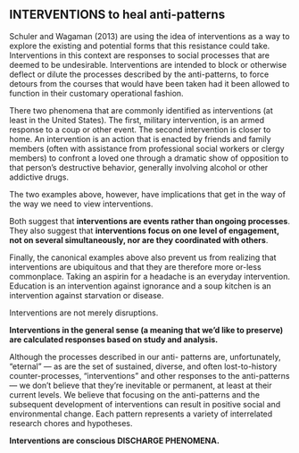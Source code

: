 ## INTERVENTIONS to heal anti-patterns


Schuler and Wagaman (2013) are using the idea of interventions as a way to explore the existing and potential forms that this resistance could take. Interventions in this context are responses to social processes that are deemed to be undesirable. Interventions are intended to block or otherwise deflect or dilute the processes described by the anti-patterns, to force detours from the courses that would have been taken had it been allowed to function in their customary operational fashion.  

 There two phenomena that are commonly identified as interventions (at least in the United States). The first, military intervention, is an armed response to a coup or other event. The second intervention is closer to home. An intervention is an action that is enacted by friends and family members (often with assistance from professional social workers or clergy members) to confront a loved one through a dramatic show of opposition to that person’s destructive behavior, generally involving alcohol or other addictive drugs.  

The two examples above, however, have implications that get in the way of the way we need to view interventions.

Both suggest that **interventions are events rather than ongoing processes**. They also suggest that **interventions focus on one level of engagement, not on several simultaneously, nor are they coordinated with others**.

Finally, the canonical examples above also prevent us from realizing that interventions are ubiquitous and that they are therefore more or-less commonplace. Taking an aspirin for a headache is an everyday intervention. Education is an intervention against ignorance and a soup kitchen is an intervention against starvation or disease. 

Interventions are not merely disruptions. 

**Interventions in the general sense (a meaning that we’d like to preserve) are calculated responses based on study and analysis.**  

Although the processes described in our anti- patterns are, unfortunately, “eternal” — as are the set of sustained, diverse, and often lost-to-history counter-processes, “interventions” and other responses to the anti-patterns — we don’t believe that they’re inevitable or permanent, at least at their current levels. We believe that focusing on the anti-patterns and the subsequent development of interventions can result in positive social and environmental change.  Each pattern represents a variety of interrelated research chores and hypotheses. 

**Interventions are conscious DISCHARGE PHENOMENA.**


